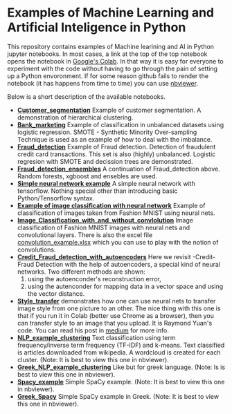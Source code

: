 # Examples of Machine Learning and Artificial Inteligence in Python

This repository contains examples of Machine learining and AI in Python jupyter notebooks. In most cases, a link at the top of the top notebook opens the notebook in [Google's Colab](https://colab.research.google.com/notebooks/intro.ipynb). In that way it is easy for everyone to experiment with the code without  having to go through the pain of setting up a Python envoronment. If for some reason github fails to render the notebook (it has happens from time to time) you can use [nbviewer](https://nbviewer.jupyter.org/).  

Below is a short description of the available notebooks.

* **[Customer_segmentation](https://github.com/dpanagop/ML_and_AI_examples/blob/master/Customer_segmentation.ipynb)** Example of customer segmentation. A demonstration of hierarchical clustering. 
* **[Bank_marketing](https://github.com/dpanagop/ML_and_AI_examples/blob/master/Bank_marketing.ipynb)** Example of classification in unbalanced datasets using logistic regression. SMOTE - Synthetic Minority Over-sampling Technique is used as an example of how to deal with the imbalance.
* **[Fraud_detection](https://github.com/dpanagop/ML_and_AI_examples/blob/master/Fraud_detection.ipynb)** Example of Fraud detection. Detection of fraudulent credit card transactions. This set is also (highly) unbalanced. Logistic regresion with SMOTE and decission trees are demonstrated.
* **[Fraud_detection_ensembles](https://github.com/dpanagop/ML_and_AI_examples/blob/master/Fraud_detection_ensembles.ipynb)** A continuation of Fraud_detection above. Random forests, xgboost and ensebles are used.
* **[Simple neural network example](https://github.com/dpanagop/ML_and_AI_examples/blob/master/Simple%20neural%20network%20example.ipynb)** A simple neural network with tensorflow. Nothing special other than introducing basic Python/Tensorflow syntax.
* **[Example of image classification with neural network](https://github.com/dpanagop/ML_and_AI_examples/blob/master/Example%20of%20image%20classification%20with%20neural%20network.ipynb)** Example of classification of images taken from Fashion MNIST using neural nets.
* **[Image_Classification_with_and_without_convlolution](https://github.com/dpanagop/ML_and_AI_examples/blob/master/Image_Classification_with_and_without_convlolution.ipynb)** Image classification of Fashion MNIST images with neural nets and convolutional layers. There is also the excel file [convolution_example.xlsx](https://github.com/dpanagop/ML_and_AI_examples/blob/master/convolution_example.xlsx) which you can use to play with the notion of convolutions.
* **[Credit_Fraud_detection_with_autoencoders](https://github.com/dpanagop/ML_and_AI_examples/blob/master/Credit_Fraud_detection_with_autoencoders.ipynb)** Here we revisit -Credit- Fraud Detection with the help of autoencoders, a special kind of neural networks. Two different methods are shown:
  1. using the autoenconder's reconstruction error,
  2. using the autenconder for mapping data in a vector space and using the vector distance.
 * **[Style_transfer](https://github.com/dpanagop/ML_and_AI_examples/blob/master/Style_transfer.ipynb)** demonstrates how one can use neural nets to transfer image style from one picture to an other. The nice thing with this one is that if you run it in Colab (better use Chrome as a browser), then you can transfer style to an image that you upload. It is Raymond Yuan's code. You can read his post in [medium](https://medium.com/tensorflow/neural-style-transfer-creating-art-with-deep-learning-using-tf-keras-and-eager-execution-7d541ac31398) for more info.
 * **[NLP_example_clustering](https://github.com/dpanagop/ML_and_AI_examples/blob/master/NLP_example_clustering.ipynb)** Text classification using term frequency/inverse term frequency (TF-IDF) and k-means. Text classified is articles downloaded from wikipedia. A wordcloud is created for each cluster. (Note: It is best to view this one in nbviewer).
  * **[Greek_NLP_example_clustering](https://github.com/dpanagop/ML_and_AI_examples/blob/master/Greek_NLP_example_clustering.ipynb)** Like but for greek language. (Note: Is is best to view this one in nbviewer).
 * **[Spacy_example](https://github.com/dpanagop/ML_and_AI_examples/blob/master/Spacy_example.ipynb)** Simple SpaCy example.  (Note: It is best to view this one in nbviewer).
 * **[Greek_Spacy](https://github.com/dpanagop/ML_and_AI_examples/blob/master/Greek_Spacy.ipynb)** Simple SpaCy example in Greek.  (Note: It is best to view this one in nbviewer). 
